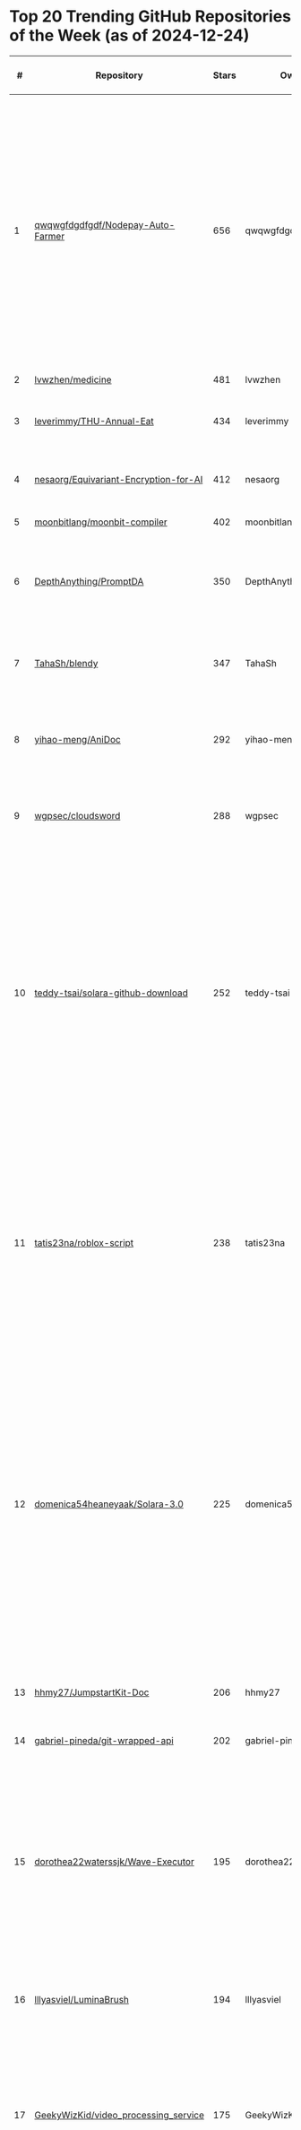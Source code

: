 # Top 20 Trending GitHub Repositories of the Week (as of 2024-12-24)

| # | Repository | Stars | Owner | Avatar | Description | Topics | URL | Created At | Updated At | Pushed At | Git URL | SSH URL | Clone URL | SVN URL | Homepage | Size | Language | Forks Count | Open Issues Count | Default Branch | License |
|---|------------|-------|-------|--------|-------------|--------|-----|------------|------------|-----------|---------|---------|-----------|---------|----------|------|----------|--------------|-------------------|----------------|---------|
| 1 | [qwqwgfdgdfgdf/Nodepay-Auto-Farmer](https://github.com/qwqwgfdgdfgdf/Nodepay-Auto-Farmer) | 656 | qwqwgfdgdfgdf | ![qwqwgfdgdfgdf's avatar](https://avatars.githubusercontent.com/u/192540322?v=4) | NodePay Auto Farmer is an advanced automation tool designed to simplify farming operations within the NodePay ecosystem. With its robust features and intuitive interface, it allows users to maximize their efficiency by automating repetitive tasks such as farming, account management, and transaction handling. | crypto-tools, nodepay, nodepay-autofarm, nodepay-bot, nodepay-extension-bot, nodepay-farmer, nodepay-miner, nodepay-multifarmer, nodepay-multireger, nodepay-multiwallet, nodepay-reger | [https://github.com/qwqwgfdgdfgdf/Nodepay-Auto-Farmer](https://github.com/qwqwgfdgdfgdf/Nodepay-Auto-Farmer) | 2024-12-22T20:31:08Z | 2024-12-22T20:49:49Z | 2024-12-22T20:38:14Z | git://github.com/qwqwgfdgdfgdf/Nodepay-Auto-Farmer.git | git@github.com:qwqwgfdgdfgdf/Nodepay-Auto-Farmer.git | https://github.com/qwqwgfdgdfgdf/Nodepay-Auto-Farmer.git | https://github.com/qwqwgfdgdfgdf/Nodepay-Auto-Farmer | No homepage | 5 | No language specified | 1 | 0 | main | Boost Software License 1.0 |
| 2 | [lvwzhen/medicine](https://github.com/lvwzhen/medicine) | 481 | lvwzhen | ![lvwzhen's avatar](https://avatars.githubusercontent.com/u/2337506?v=4) | 原研药列表 | No topics | [https://github.com/lvwzhen/medicine](https://github.com/lvwzhen/medicine) | 2024-12-20T03:56:13Z | 2024-12-24T02:49:39Z | 2024-12-23T09:19:05Z | git://github.com/lvwzhen/medicine.git | git@github.com:lvwzhen/medicine.git | https://github.com/lvwzhen/medicine.git | https://github.com/lvwzhen/medicine | https://medicine.lvwzhen.com | 4941 | Vue | 55 | 2 | develop | MIT License |
| 3 | [leverimmy/THU-Annual-Eat](https://github.com/leverimmy/THU-Annual-Eat) | 434 | leverimmy | ![leverimmy's avatar](https://avatars.githubusercontent.com/u/47663913?v=4) | 一年过去了，你在华子食堂里花的钱都花在哪儿了？ | No topics | [https://github.com/leverimmy/THU-Annual-Eat](https://github.com/leverimmy/THU-Annual-Eat) | 2024-12-20T17:48:42Z | 2024-12-24T03:02:01Z | 2024-12-23T15:37:32Z | git://github.com/leverimmy/THU-Annual-Eat.git | git@github.com:leverimmy/THU-Annual-Eat.git | https://github.com/leverimmy/THU-Annual-Eat.git | https://github.com/leverimmy/THU-Annual-Eat | No homepage | 1605 | Python | 77 | 13 | main | Other |
| 4 | [nesaorg/Equivariant-Encryption-for-AI](https://github.com/nesaorg/Equivariant-Encryption-for-AI) | 412 | nesaorg | ![nesaorg's avatar](https://avatars.githubusercontent.com/u/162369208?v=4) | The world's AI blockchain. | ai, decentralized-network, encryption, privacy | [https://github.com/nesaorg/Equivariant-Encryption-for-AI](https://github.com/nesaorg/Equivariant-Encryption-for-AI) | 2024-12-22T04:53:59Z | 2024-12-24T04:16:08Z | 2024-12-23T17:22:01Z | git://github.com/nesaorg/Equivariant-Encryption-for-AI.git | git@github.com:nesaorg/Equivariant-Encryption-for-AI.git | https://github.com/nesaorg/Equivariant-Encryption-for-AI.git | https://github.com/nesaorg/Equivariant-Encryption-for-AI | https://nesa.ai | 337 | Jupyter Notebook | 8 | 0 | main | No license |
| 5 | [moonbitlang/moonbit-compiler](https://github.com/moonbitlang/moonbit-compiler) | 402 | moonbitlang | ![moonbitlang's avatar](https://avatars.githubusercontent.com/u/124848646?v=4) | No description | No topics | [https://github.com/moonbitlang/moonbit-compiler](https://github.com/moonbitlang/moonbit-compiler) | 2024-12-18T02:41:23Z | 2024-12-24T04:15:03Z | 2024-12-18T08:49:06Z | git://github.com/moonbitlang/moonbit-compiler.git | git@github.com:moonbitlang/moonbit-compiler.git | https://github.com/moonbitlang/moonbit-compiler.git | https://github.com/moonbitlang/moonbit-compiler | No homepage | 1020 | OCaml | 27 | 0 | main | Other |
| 6 | [DepthAnything/PromptDA](https://github.com/DepthAnything/PromptDA) | 350 | DepthAnything | ![DepthAnything's avatar](https://avatars.githubusercontent.com/u/172110102?v=4) | Prompt Depth Anything | 3d-reconstruction, 4d-reconstruction, depth-estimation, robotics-grasping | [https://github.com/DepthAnything/PromptDA](https://github.com/DepthAnything/PromptDA) | 2024-12-17T06:56:47Z | 2024-12-24T03:10:34Z | 2024-12-17T20:06:49Z | git://github.com/DepthAnything/PromptDA.git | git@github.com:DepthAnything/PromptDA.git | https://github.com/DepthAnything/PromptDA.git | https://github.com/DepthAnything/PromptDA | https://promptda.github.io | 33011 | Python | 14 | 3 | main | Apache License 2.0 |
| 7 | [TahaSh/blendy](https://github.com/TahaSh/blendy) | 347 | TahaSh | ![TahaSh's avatar](https://avatars.githubusercontent.com/u/5775341?v=4) | 🧈 Smoothly transition one element into another with just a few lines of code. | No topics | [https://github.com/TahaSh/blendy](https://github.com/TahaSh/blendy) | 2024-12-17T15:04:08Z | 2024-12-23T19:07:35Z | 2024-12-17T15:04:25Z | git://github.com/TahaSh/blendy.git | git@github.com:TahaSh/blendy.git | https://github.com/TahaSh/blendy.git | https://github.com/TahaSh/blendy | https://blendy.tahazsh.com | 39 | TypeScript | 4 | 1 | main | MIT License |
| 8 | [yihao-meng/AniDoc](https://github.com/yihao-meng/AniDoc) | 292 | yihao-meng | ![yihao-meng's avatar](https://avatars.githubusercontent.com/u/74102179?v=4) | Official Implementations for Paper - AniDoc: Animation Creation Made Easier | No topics | [https://github.com/yihao-meng/AniDoc](https://github.com/yihao-meng/AniDoc) | 2024-12-18T11:55:26Z | 2024-12-24T03:40:48Z | 2024-12-22T09:02:39Z | git://github.com/yihao-meng/AniDoc.git | git@github.com:yihao-meng/AniDoc.git | https://github.com/yihao-meng/AniDoc.git | https://github.com/yihao-meng/AniDoc | https://yihao-meng.github.io/AniDoc_demo/ | 32369 | Python | 16 | 6 | main | No license |
| 9 | [wgpsec/cloudsword](https://github.com/wgpsec/cloudsword) | 288 | wgpsec | ![wgpsec's avatar](https://avatars.githubusercontent.com/u/20661677?v=4) | 一款帮助云租户发现和测试云上风险、增强云上防护能力的综合性开源工具 | alibaba-cloud, cloudsecurity, cybersecurity, public-cloud, tencent-cloud | [https://github.com/wgpsec/cloudsword](https://github.com/wgpsec/cloudsword) | 2024-12-21T02:07:40Z | 2024-12-24T03:56:56Z | 2024-12-21T02:27:49Z | git://github.com/wgpsec/cloudsword.git | git@github.com:wgpsec/cloudsword.git | https://github.com/wgpsec/cloudsword.git | https://github.com/wgpsec/cloudsword | https://wiki.teamssix.com/cloudsword | 1676 | Go | 19 | 0 | master | Apache License 2.0 |
| 10 | [teddy-tsai/solara-github-download](https://github.com/teddy-tsai/solara-github-download) | 252 | teddy-tsai | ![teddy-tsai's avatar](https://avatars.githubusercontent.com/u/186483535?v=4) | Roblox Solara Executor is a powerful open source automation tool designed to simplify and streamline the execution of tasks and processes for Roblox. With its user friendly interface and robust functionality, Solara Executor is perfect for automating a wide range of activities in different industries. | adopt-me, roblox, roblox-2024, roblox-executer-free-2024, roblox-executor-for-pc-2024, roblox-lua, roblox-lua-executors, roblox-script, roblox-scripts, roblox-solara-v3, roblox-synapse, solara-download-executor, solara-github, solara-github-download, solara-roblox-discord, solara-roblox-v3 | [https://github.com/teddy-tsai/solara-github-download](https://github.com/teddy-tsai/solara-github-download) | 2024-12-20T21:17:28Z | 2024-12-23T20:43:24Z | 2024-12-20T21:18:33Z | git://github.com/teddy-tsai/solara-github-download.git | git@github.com:teddy-tsai/solara-github-download.git | https://github.com/teddy-tsai/solara-github-download.git | https://github.com/teddy-tsai/solara-github-download | No homepage | 6114 | CSS | 1 | 0 | main | No license |
| 11 | [tatis23na/roblox-script](https://github.com/tatis23na/roblox-script) | 238 | tatis23na | ![tatis23na's avatar](https://avatars.githubusercontent.com/u/186483828?v=4) | No description | delta-exploits, ldplayer, lua, roblox, roblox-menu, roblox-script, roblox-scripts, roblox-wave, roblox-wave-key, robux-free, wave, wave-discord, wave-download, wave-equation, wave-executer, wave-key, wave-roblox, wave-roblox-2024, wave-v2-download | [https://github.com/tatis23na/roblox-script](https://github.com/tatis23na/roblox-script) | 2024-12-20T21:20:52Z | 2024-12-23T20:43:24Z | 2024-12-20T21:21:49Z | git://github.com/tatis23na/roblox-script.git | git@github.com:tatis23na/roblox-script.git | https://github.com/tatis23na/roblox-script.git | https://github.com/tatis23na/roblox-script | No homepage | 657 | No language specified | 1 | 0 | main | MIT License |
| 12 | [domenica54heaneyaak/Solara-3.0](https://github.com/domenica54heaneyaak/Solara-3.0) | 225 | domenica54heaneyaak | ![domenica54heaneyaak's avatar](https://avatars.githubusercontent.com/u/191141055?v=4) |  Roblox Solara Executor is an innovative open-source automation tool tailored to simplify and optimize task execution within the Roblox ecosystem. Boasting a user-friendly interface and powerful features, Solara Executor is an ideal solution for automating various processes, making it an essential tool for developers, gamers, and enthusiasts across | adopt-me, roblox, roblox-2024, roblox-executer-free-2024, roblox-executor-for-pc-2024, roblox-lua, roblox-lua-executors, roblox-script, roblox-scripts, roblox-solara-v3, roblox-synapse, solara-download-executor, solara-github, solara-github-download, solara-roblox-discord, solara-roblox-v3 | [https://github.com/domenica54heaneyaak/Solara-3.0](https://github.com/domenica54heaneyaak/Solara-3.0) | 2024-12-21T08:10:08Z | 2024-12-22T03:24:01Z | 2024-12-21T08:19:45Z | git://github.com/domenica54heaneyaak/Solara-3.0.git | git@github.com:domenica54heaneyaak/Solara-3.0.git | https://github.com/domenica54heaneyaak/Solara-3.0.git | https://github.com/domenica54heaneyaak/Solara-3.0 | No homepage | 7 | No language specified | 0 | 1 | main | Apache License 2.0 |
| 13 | [hhmy27/JumpstartKit-Doc](https://github.com/hhmy27/JumpstartKit-Doc) | 206 | hhmy27 | ![hhmy27's avatar](https://avatars.githubusercontent.com/u/31946303?v=4) | 🛫 一套为被动收入打造的 iOS 应用启动模板 | A ready-to-launch iOS app template for creating passive income assets | No topics | [https://github.com/hhmy27/JumpstartKit-Doc](https://github.com/hhmy27/JumpstartKit-Doc) | 2024-12-17T08:06:11Z | 2024-12-23T12:49:16Z | 2024-12-20T10:50:20Z | git://github.com/hhmy27/JumpstartKit-Doc.git | git@github.com:hhmy27/JumpstartKit-Doc.git | https://github.com/hhmy27/JumpstartKit-Doc.git | https://github.com/hhmy27/JumpstartKit-Doc | No homepage | 46 | No language specified | 12 | 0 | main | MIT License |
| 14 | [gabriel-pineda/git-wrapped-api](https://github.com/gabriel-pineda/git-wrapped-api) | 202 | gabriel-pineda | ![gabriel-pineda's avatar](https://avatars.githubusercontent.com/u/98309935?v=4) | No description | No topics | [https://github.com/gabriel-pineda/git-wrapped-api](https://github.com/gabriel-pineda/git-wrapped-api) | 2024-12-21T11:31:21Z | 2024-12-24T04:18:38Z | 2024-12-21T12:07:32Z | git://github.com/gabriel-pineda/git-wrapped-api.git | git@github.com:gabriel-pineda/git-wrapped-api.git | https://github.com/gabriel-pineda/git-wrapped-api.git | https://github.com/gabriel-pineda/git-wrapped-api | No homepage | 20 | TypeScript | 1 | 1 | main | MIT License |
| 15 | [dorothea22waterssjk/Wave-Executor](https://github.com/dorothea22waterssjk/Wave-Executor) | 195 | dorothea22waterssjk | ![dorothea22waterssjk's avatar](https://avatars.githubusercontent.com/u/191170209?v=4) | No description | delta-exploits, ldplayer, lua, roblox, roblox-menu, roblox-script, roblox-scripts, roblox-wave, roblox-wave-key, robux-free, wave, wave-discord, wave-download, wave-equation, wave-executer, wave-key, wave-roblox, wave-roblox-2024, wave-v2-download | [https://github.com/dorothea22waterssjk/Wave-Executor](https://github.com/dorothea22waterssjk/Wave-Executor) | 2024-12-22T06:52:24Z | 2024-12-22T09:27:03Z | 2024-12-22T07:01:01Z | git://github.com/dorothea22waterssjk/Wave-Executor.git | git@github.com:dorothea22waterssjk/Wave-Executor.git | https://github.com/dorothea22waterssjk/Wave-Executor.git | https://github.com/dorothea22waterssjk/Wave-Executor | No homepage | 7 | No language specified | 1 | 0 | main | Apache License 2.0 |
| 16 | [lllyasviel/LuminaBrush](https://github.com/lllyasviel/LuminaBrush) | 194 | lllyasviel | ![lllyasviel's avatar](https://avatars.githubusercontent.com/u/19834515?v=4) | Illumination Drawing Tools for Text-to-Image Diffusion Models | No topics | [https://github.com/lllyasviel/LuminaBrush](https://github.com/lllyasviel/LuminaBrush) | 2024-12-22T13:51:25Z | 2024-12-24T04:13:49Z | 2024-12-22T16:19:10Z | git://github.com/lllyasviel/LuminaBrush.git | git@github.com:lllyasviel/LuminaBrush.git | https://github.com/lllyasviel/LuminaBrush.git | https://github.com/lllyasviel/LuminaBrush | No homepage | 3 | No language specified | 5 | 3 | main | No license |
| 17 | [GeekyWizKid/video_processing_service](https://github.com/GeekyWizKid/video_processing_service) | 175 | GeekyWizKid | ![GeekyWizKid's avatar](https://avatars.githubusercontent.com/u/133981481?v=4) | Video Processing Service is an automated video processing service that supports extracting audio from videos, generating subtitles, and embedding subtitles into the video.  | llm, python, video-processing | [https://github.com/GeekyWizKid/video_processing_service](https://github.com/GeekyWizKid/video_processing_service) | 2024-12-17T08:32:55Z | 2024-12-24T03:22:44Z | 2024-12-23T05:34:29Z | git://github.com/GeekyWizKid/video_processing_service.git | git@github.com:GeekyWizKid/video_processing_service.git | https://github.com/GeekyWizKid/video_processing_service.git | https://github.com/GeekyWizKid/video_processing_service | No homepage | 55 | Python | 31 | 0 | main | MIT License |
| 18 | [fabriziosalmi/patterns](https://github.com/fabriziosalmi/patterns) | 152 | fabriziosalmi | ![fabriziosalmi's avatar](https://avatars.githubusercontent.com/u/1569108?v=4) | Automated OWASP CRS and Bad Bot Detection for Caddy, Nginx, Apache, Traefik and HaProxy | apache, bad-requests, bot-detection, caddy, caddyserver, crs, firewall-configuration, firewall-rules, malicious-url-detection, mod-security, nginx, owasp, waf, web-application-firewall | [https://github.com/fabriziosalmi/patterns](https://github.com/fabriziosalmi/patterns) | 2024-12-21T00:00:15Z | 2024-12-23T20:07:13Z | 2024-12-22T00:28:28Z | git://github.com/fabriziosalmi/patterns.git | git@github.com:fabriziosalmi/patterns.git | https://github.com/fabriziosalmi/patterns.git | https://github.com/fabriziosalmi/patterns | No homepage | 209 | Python | 0 | 4 | main | MIT License |
| 19 | [lintstar/SharpHunter](https://github.com/lintstar/SharpHunter) | 144 | lintstar | ![lintstar's avatar](https://avatars.githubusercontent.com/u/71202919?v=4) | Automated Hosting Information Hunting Tool - Windows 主机信息自动化狩猎工具 | bof, cobalt-strike, execute-assembly, postexplotation, redteam-tools | [https://github.com/lintstar/SharpHunter](https://github.com/lintstar/SharpHunter) | 2024-12-19T04:30:39Z | 2024-12-24T03:50:32Z | 2024-12-19T05:40:47Z | git://github.com/lintstar/SharpHunter.git | git@github.com:lintstar/SharpHunter.git | https://github.com/lintstar/SharpHunter.git | https://github.com/lintstar/SharpHunter | https://xz.aliyun.com/t/16823 | 8468 | C# | 15 | 0 | main | No license |
| 20 | [Brandon-c-tech/RAG-logger](https://github.com/Brandon-c-tech/RAG-logger) | 142 | Brandon-c-tech | ![Brandon-c-tech's avatar](https://avatars.githubusercontent.com/u/59788866?v=4) | RAG Logger is an open-source logging tool designed specifically for Retrieval-Augmented Generation (RAG) applications. It serves as a lightweight, open-source alternative to LangSmith, focusing on RAG-specific logging needs. | No topics | [https://github.com/Brandon-c-tech/RAG-logger](https://github.com/Brandon-c-tech/RAG-logger) | 2024-12-22T07:39:31Z | 2024-12-24T02:02:52Z | 2024-12-23T18:07:14Z | git://github.com/Brandon-c-tech/RAG-logger.git | git@github.com:Brandon-c-tech/RAG-logger.git | https://github.com/Brandon-c-tech/RAG-logger.git | https://github.com/Brandon-c-tech/RAG-logger | No homepage | 19 | Python | 4 | 0 | main | Other |